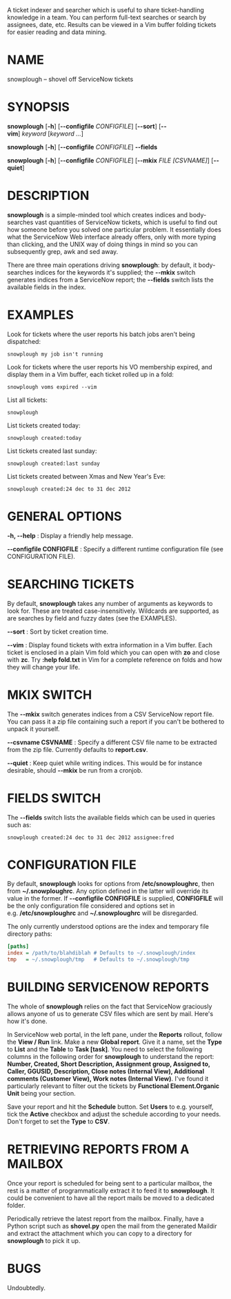 A ticket indexer and searcher which is useful to share ticket-handling
knowledge in a team. You can perform full-text searches or search by assignees,
date, etc. Results can be viewed in a Vim buffer folding tickets for easier
reading and data mining.

# NAME

snowplough – shovel off ServiceNow tickets

# SYNOPSIS

**snowplough** [**-h**] [**--configfile** *CONFIGFILE*] [**--sort**] [**--vim**] *keyword* [*keyword ...*]

**snowplough** [**-h**] [**--configfile** *CONFIGFILE*] **--fields**

**snowplough** [**-h**] [**--configfile** *CONFIGFILE*] [**--mkix** *FILE [CSVNAME]*] [**--quiet**]

# DESCRIPTION

**snowplough** is a simple-minded tool which creates indices and
body-searches vast quantities of ServiceNow tickets, which is useful to
find out how someone before you solved one particular problem. It essentially
does what the ServiceNow Web interface already offers, only with more
typing than clicking, and the UNIX way of doing things in mind so you can
subsequently grep, awk and sed away.

There are three main operations driving **snowplough**: by default,
it body-searches indices for the keywords it's supplied; the **--mkix**
switch generates indices from a ServiceNow report; the **--fields**
switch lists the available fields in the index.


# EXAMPLES

Look for tickets where the user reports his batch jobs aren't being dispatched:

```
snowplough my job isn't running
```

Look for tickets where the user reports his VO membership expired, and display
them in a Vim buffer, each ticket rolled up in a fold:

```
snowplough voms expired --vim
```

List all tickets:

```
snowplough
```

List tickets created today:

```
snowplough created:today
```

List tickets created last sunday:

```
snowplough created:last sunday
```

List tickets created between Xmas and New Year's Eve:

```
snowplough created:24 dec to 31 dec 2012
```

# GENERAL OPTIONS

**-h, --help**
:   Display a friendly help message.

**--configfile CONFIGFILE**
:   Specify a different runtime configuration file (see CONFIGURATION FILE).

# SEARCHING TICKETS

By default, **snowplough** takes any number of arguments as keywords to
look for. These are treated case-insensitively. Wildcards are supported,
as are searches by field and fuzzy dates (see the EXAMPLES).

**--sort**
:   Sort by ticket creation time.

**--vim**
:   Display found tickets with extra information in a Vim buffer. Each ticket
is enclosed in a plain Vim fold which you can open with **zo** and close
with **zc**.  Try **:help fold.txt** in Vim for a complete reference on
folds and how they will change your life.

# MKIX SWITCH

The **--mkix** switch generates indices from a CSV ServiceNow report
file. You can pass it a zip file containing such a report if you can't be
bothered to unpack it yourself.

**--csvname CSVNAME**
:   Specify a different CSV file name to be extracted from the zip file.
Currently defaults to **report.csv**.

**--quiet**
:   Keep quiet while writing indices. This would be for instance desirable,
should **--mkix** be run from a cronjob.

# FIELDS SWITCH

The **--fields** switch lists the available fields which can be used in
queries such as:

```
snowplough created:24 dec to 31 dec 2012 assignee:fred
```

# CONFIGURATION FILE

By default, **snowplough** looks for options from **/etc/snowploughrc**,
then from **~/.snowploughrc**. Any option defined in the latter will
override its value in the former. If **--configfile CONFIGFILE** is
supplied, **CONFIGFILE** will be the only configuration file considered
and options set in e.g. **/etc/snowploughrc** and **~/.snowploughrc**
will be disregarded.

The only currently understood options are the index and temporary file
directory paths:

```ini
[paths]
index = /path/to/blahdiblah # Defaults to ~/.snowplough/index
tmp   = ~/.snowplough/tmp   # Defaults to ~/.snowplough/tmp
```

# BUILDING SERVICENOW REPORTS

The whole of **snowplough** relies on the fact that ServiceNow graciously
allows anyone of us to generate CSV files which are sent by mail. Here's
how it's done.

In ServiceNow web portal, in the left pane, under
the **Reports** rollout, follow the **View / Run** link. Make a new
**Global report**. Give it a name, set the **Type** to **List** and the
**Table** to **Task [task]**. You need to select the following columns in
the following order for **snowplough** to understand the report: **Number,
Created, Short Description, Assignment group, Assigned to, Caller, GGUSID,
Description, Close notes (Internal View), Additional comments (Customer View),
Work notes (Internal View)**.  I've found it particularly relevant to filter
out the tickets by **Functional Element.Organic Unit** being your section.

Save your report and hit the **Schedule** button. Set **Users** to
e.g. yourself, tick the **Active** checkbox and adjust the schedule
according to your needs. Don't forget to set the **Type** to **CSV**.

# RETRIEVING REPORTS FROM A MAILBOX

Once your report is scheduled for being sent to a particular mailbox, the
rest is a matter of programmatically extract it to feed it to **snowplough**.
It could be convenient to have all the report mails be moved to a dedicated
folder.

Periodically retrieve the latest report from the
mailbox. Finally, have a Python script such as **shovel.py** open
the mail from the generated Maildir and extract the attachment which you
can copy to a directory for **snowplough** to pick it up.

# BUGS
Undoubtedly.
